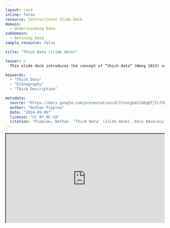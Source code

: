```yaml
---
layout: card
inline: false
resource: Instructional Slide Deck
domain:
  - Understanding Data
subdomain:
  - Defining Data
sample_resource: false

title: "Thick Data (slide deck)"

teaser: >
  This slide deck introduces the concept of “thick data” (Wang 2013) using Clifford Geertz’s classic example of the difference between a wink and a blink (or squint). It references both C. Thi Nguyen’s “The Limits of Data” (2024) and Tricia Wang’s “Why Big Data Needs Thick Data” (2013) and can reinforce concepts introduced to students via those readings, or else substitute for them.

keywords:
  - "Thick Data"
  - "Ethnography"
  - "Thick Description"

metadata:
  source: "https://docs.google.com/presentation/d/1YsnCgbdiCQ6gQTjfLf3bmH3jX_q_gji2/edit#slide=id.p7"
  author: "Nathan Pieplow"
  date: "2024-09-06"
  license: "CC BY-NC-SA"
  citation: "Pieplow, Nathan. ‘Thick Data’ (slide deck). Data Advocacy 4 All, University of Colorado. 6 September 2024 "
---
```


<div style="position: relative; padding-bottom: 56.25%; height: 0; overflow: hidden;"><iframe src="https://docs.google.com/presentation/d/1YsnCgbdiCQ6gQTjfLf3bmH3jX_q_gji2/edit#slide=id.p7" width="100%" title="Thick Data (slide deck)" style="border:2px #323639 solid; position: absolute; top: 0; left: 0; right: 0; bottom: 0; height: 100%; max-width: 100%;"></iframe></div>
